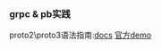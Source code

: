 
### grpc & pb实践

proto2\proto3语法指南:[docs](https://developers.google.com/protocol-buffers/docs/proto3)
[官方demo](https://developers.google.com/protocol-buffers/docs/gotutorial)
